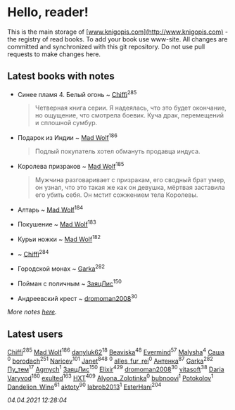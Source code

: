 # Hello, reader!
This is the main storage of [www.knigopis.com](http://www.knigopis.com) - the registry of read books.
To add your book use www-site. All changes are committed and synchronized with this git repository.
Do not use pull requests to make changes here.


## Latest books with notes
* Синее пламя 4. Белый огонь ~ [Chiffi](users/105/105831994080785626680-google)<sup>285</sup>
    > Четверная книга серии. Я надеялась, что это будет окончание, но ощущение, что смотрела боевик. Куча драк, перемещений и сплошной сумбур.

* Подарок из Индии ~ [Mad Wolf](users/947/94738840-vkontakte)<sup>186</sup>
    > Подлый покупатель хотел обмануть продавца индуса.

* Королева призраков ~ [Mad Wolf](users/947/94738840-vkontakte)<sup>185</sup>
    > Мужчина разговаривает с призракам, его сводный брат умер, он узнал, что это такая же как он девушка, мёртвая заставила его убить себя. Он мстит сожжением тела Королевы.

* Алтарь ~ [Mad Wolf](users/947/94738840-vkontakte)<sup>184</sup>

* Покушение ~ [Mad Wolf](users/947/94738840-vkontakte)<sup>183</sup>

* Курьи ножки ~ [Mad Wolf](users/947/94738840-vkontakte)<sup>182</sup>

*  ~ [Chiffi](users/105/105831994080785626680-google)<sup>284</sup>

* Городской монах ~ [Garka](users/115/115753719718250012620-google)<sup>282</sup>

* Пойман с поличным ~ [ЗаяцЛис](users/112/112388384595246311466-google)<sup>150</sup>

* Андреевский крест ~ [dromoman2008](users/444/44461886-yandex)<sup>30</sup>


_More notes [here](latest_books_with_notes.md)._


## Latest users
[Chiffi](users/105/105831994080785626680-google)<sup>285</sup> 
[Mad Wolf](users/947/94738840-vkontakte)<sup>186</sup> 
[danyluk62](users/374/374149854-vkontakte)<sup>18</sup> 
[Beaviska](users/102/10202544960024508-facebook)<sup>48</sup> 
[Evermind](users/302/302928912-vkontakte)<sup>57</sup> 
[Malysha](users/412/4129490930435358-facebook)<sup>4</sup> 
[Саша ](users/106/106329452642535622141-google)<sup>0</sup> 
[borodach](users/157/15706320-vkontakte)<sup>251</sup> 
[Naricev](users/107/107090515204537133928-google)<sup>101</sup> 
[Janet](users/108/108113656204404967440-google)<sup>848</sup> 
[](users/116/116248373007179178601-google)<sup>0</sup> 
[alles_fur_rei](users/213/213314465-vkontakte)<sup>0</sup> 
[Антенка](users/118/118158645037334943900-google)<sup>87</sup> 
[Garka](users/115/115753719718250012620-google)<sup>282</sup> 
[Пу_тем](users/344/3448154788585127-facebook)<sup>17</sup> 
[Agmych](users/174/174733033-vkontakte)<sup>1</sup> 
[ЗаяцЛис](users/112/112388384595246311466-google)<sup>150</sup> 
[Elixir](users/115/115826717712507836033-google)<sup>429</sup> 
[dromoman2008](users/444/44461886-yandex)<sup>30</sup> 
[vitasoft](users/474/47446642-vkontakte)<sup>38</sup> 
[Daria Varyvod](users/829/829893410524253-facebook)<sup>180</sup> 
[exulted](users/100/100599204551896265722-google)<sup>163</sup> 
[HXT](users/100/100002563462782-facebook)<sup>409</sup> 
[Alyona_Zolotinka](users/103/103759789460787995323-google)<sup>0</sup> 
[bubnoovi](users/104/104855896250239351009-google)<sup>1</sup> 
[ Potokolov](users/108/108343313645150344223-google)<sup>1</sup> 
[Dandelion_Wine](users/586/58602788-vkontakte)<sup>61</sup> 
[aktoty](users/275/275766107-vkontakte)<sup>90</sup> 
[labrob2013](users/117/117887268417609457575-google)<sup>1</sup> 
[EsterHani](users/305/30558181-vkontakte)<sup>204</sup> 


_04.04.2021 12:28:04_
